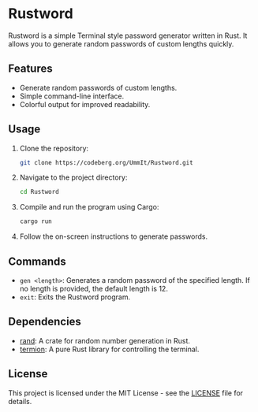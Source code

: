 # Rustword

Rustword is a simple Terminal style password generator written in Rust. It allows you to generate random passwords of custom lengths quickly.

## Features

- Generate random passwords of custom lengths.
- Simple command-line interface.
- Colorful output for improved readability.

## Usage

1. Clone the repository:

    ```bash
    git clone https://codeberg.org/UmmIt/Rustword.git
    ```

2. Navigate to the project directory:

    ```bash
    cd Rustword
    ```

3. Compile and run the program using Cargo:

    ```bash
    cargo run
    ```

4. Follow the on-screen instructions to generate passwords.

## Commands

- `gen <length>`: Generates a random password of the specified length. If no length is provided, the default length is 12.
- `exit`: Exits the Rustword program.

## Dependencies

- [rand](https://crates.io/crates/rand): A crate for random number generation in Rust.
- [termion](https://crates.io/crates/termion): A pure Rust library for controlling the terminal.

## License

This project is licensed under the MIT License - see the [LICENSE](./LICENSE) file for details.
